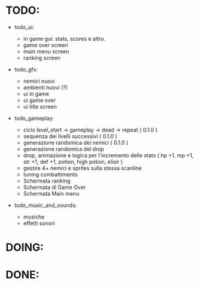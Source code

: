 # TODO:

- todo_ui:
	- in game gui: stats, scores e altro.
	- game over screen
	- main menu screen
	- ranking screen

- todo_gfx:
	- nemici nuovi
	- ambienti nuovi (?)
	- ui in game
	- ui game over
	- ui title screen

- todo_gameplay:
	- ciclo level_start -> gameplay -> dead -> repeat ( 0.1.0 )
	- sequenza dei livelli successivi ( 0.1.0 )
	- generazione randomica dei nemici ( 0.1.0 )
	- generazione randomica del drop
	- drop, animazione e logica per l'incremento delle stats ( hp +1, mp +1, str +1, def +1, potion, high potion, elisir )
	- gestire 4+ nemici e sprites sulla stessa scanline
	- tuning combattimento
	- Schermata ranking
	- Schermata di Game Over
	- Schermata Main menu 

- todo_music_and_sounds:
	- musiche
	- effetti sonori

# DOING:

# DONE: